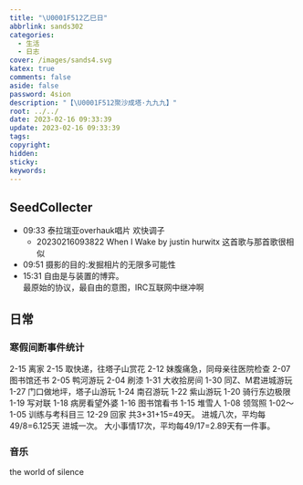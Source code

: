```yaml
---
title: "\U0001F512乙巳日"
abbrlink: sands302
categories:
  - 生活
  - 日志
cover: /images/sands4.svg
katex: true
comments: false
aside: false
password: 4sion
description: "【\U0001F512聚沙成塔·九九九】"
root: ../../
date: 2023-02-16 09:33:39
update: 2023-02-16 09:33:39
tags:
copyright:
hidden:
sticky:
keywords:
---
```


## SeedCollecter
- 09:33 泰拉瑞亚overhauk唱片 欢快调子 
    - 20230216093822 When I Wake   by justin hurwitx 这首歌与那首歌很相似
- 09:51 摄影的目的:发掘相片的无限多可能性
- 15:31 自由是与装置的博弈。<br>最原始的协议，最自由的意图，IRC互联网中继冲啊


## 日常
### 寒假间断事件统计
2-15 离家 
2-15 取快递，往塔子山赏花
2-12 妹腹痛急，同母亲往医院检查 
2-07 图书馆还书 
2-05 鸭河游玩 
2-04 刷漆
1-31 大收拾房间
1-30 同Z、M君进城游玩 
1-27 门口做地坪，塔子山游玩
1-24 南召游玩 
1-22 紫山游玩
1-20 骑行东边极限
1-19 写对联
1-18 病房看望外婆
1-16 图书馆看书 
1-15 堆雪人
1-08 领驾照
1-02～1-05 训练与考科目三 
12-29 回家
共3+31+15=49天。
进城八次，平均每49/8=6.125天 进城一次。
大小事情17次，平均每49/17=2.89天有一件事。
### 音乐
the world of silence











